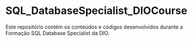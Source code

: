 # SQL_DatabaseSpecialist_DIOCourse
Este repositório contém os conteúdos e códigos desenvolvidos durante a Formação SQL Database Specialist da DIO. 
